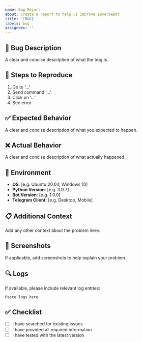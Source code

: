 ```yaml
---
name: Bug Report
about: Create a report to help us improve IpverseBot
title: '[BUG] '
labels: bug
assignees: ''
---
```


## 🐛 Bug Description
A clear and concise description of what the bug is.

## 🔄 Steps to Reproduce
1. Go to '...'
2. Send command '...'
3. Click on '...'
4. See error

## ✅ Expected Behavior
A clear and concise description of what you expected to happen.

## ❌ Actual Behavior
A clear and concise description of what actually happened.

## 📱 Environment
- **OS**: [e.g. Ubuntu 20.04, Windows 10]
- **Python Version**: [e.g. 3.9.7]
- **Bot Version**: [e.g. 1.0.0]
- **Telegram Client**: [e.g. Desktop, Mobile]

## 📋 Additional Context
Add any other context about the problem here.

## 📎 Screenshots
If applicable, add screenshots to help explain your problem.

## 🔍 Logs
If available, please include relevant log entries:
```
Paste logs here
```

## ✅ Checklist
- [ ] I have searched for existing issues
- [ ] I have provided all required information
- [ ] I have tested with the latest version
